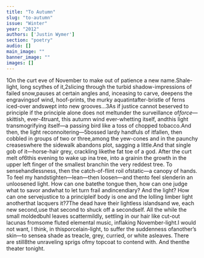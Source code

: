 ```yaml
---
title: "To Autumn"
slug: "to-autumn"
issue: "Winter"
year: "2012"
authors: ['Justin Wymer']
section: "poetry"
audio: []
main_image: ""
banner_image: ""
images: []
---
```

1On the curt eve of November to make out of patience a new name.Shale-light, long scythes of it,2slicing through the turbid shadow-impressions of failed snow,pauses at certain angles and, inceasing to carve, deepens the engravingsof wind, hoof-prints, the murky aquatintafter-bristle of ferns iced-over andswept into new grooves...3As if justice cannot beserved to principle if the principle alone does not meltunder the surveillance of*force*—skittish, ever-4truant, this autumn wind ever-whetting itself, andthis light transmogrifying itself—a passing bird like a toss of chopped tobacco.And then, the light reconnoitering—5bossed lardy handfuls of itfallen, then cobbled in groups of two or three,among the yew-cones and in the paunchy creaseswhere the sidewalk abandons plot, sagging a little.And that single gob of it—horse-hair grey, crackling likethe fat toe of a god. After the curt melt of6this evening to wake up ina tree, into a grainin the growth in the upper left finger of the smallest branchin the very reddest tree. To sensehandlessness, then the catch-of-flint roil ofstatic—a canopy of hands. To feel my handstighten—lean—then loosen—and thento feel slenderin an unloosened light. How can one batethe tongue then, how can one judge what to savor andwhat to let turn frail andincendiary? And the light? How can one servejustice to a principleif body is one and the lolling limber light anotherthat lacquers it?7The dead have their lightless islandsand we, each new second,use that second to shuck off a secondself. All the while the small moldedbuhl leaves scattermildly, settling in our hair like cut-out lacunas fromsome fluted elemental music, inflaking November-light.I would not want, I think, in thisporcelain-light, to suffer the suddenness ofanother’s skin—to sensea shade as treacle, grey, curried, or white asleaves. There are still8the unraveling sprigs ofmy topcoat to contend with. And thenthe theater tonight.